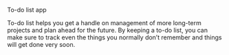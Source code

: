 To-do list app

To-do list helps you get a handle on management of more long-term projects and plan ahead for the future. By keeping a to-do list, you can make sure to track even the things you normally don’t remember and things will get done very soon.
